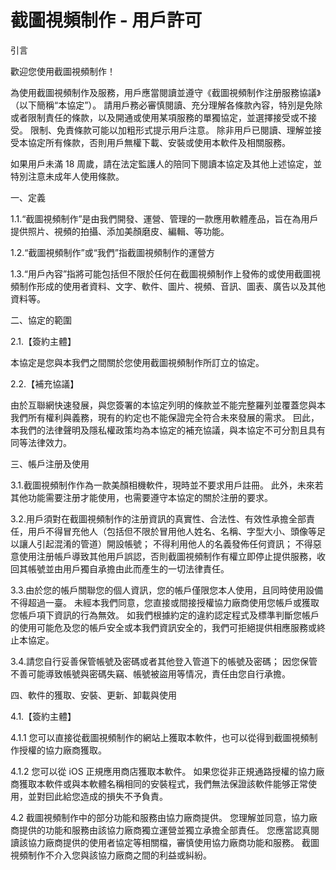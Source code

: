 # 截圖視頻制作 - 用戶許可

引言

歡迎您使用截圖視頻制作！

為使用截圖視頻制作及服務，用戶應當閱讀並遵守《截圖視頻制作注册服務協議》（以下簡稱“本協定”）。 請用戶務必審慎閱讀、充分理解各條款內容，特別是免除或者限制責任的條款，以及開通或使用某項服務的單獨協定，並選擇接受或不接受。 限制、免責條款可能以加粗形式提示用戶注意。 除非用戶已閱讀、理解並接受本協定所有條款，否則用戶無權下載、安裝或使用本軟件及相關服務。

如果用戶未滿 18 周歲，請在法定監護人的陪同下閱讀本協定及其他上述協定，並特別注意未成年人使用條款。

一、定義

1.1.“截圖視頻制作”是由我們開發、運營、管理的一款應用軟體產品，旨在為用戶提供照片、視頻的拍攝、添加美顏磨皮、編輯、等功能。

1.2.“截圖視頻制作”或“我們”指截圖視頻制作的運營方

1.3.“用戶內容”指將可能包括但不限於任何在截圖視頻制作上發佈的或使用截圖視頻制作形成的使用者資料、文字、軟件、圖片、視頻、音訊、圖表、廣告以及其他資料等。

二、協定的範圍

2.1.【簽約主體】

本協定是您與本我們之間關於您使用截圖視頻制作所訂立的協定。

2.2.【補充協議】

由於互聯網快速發展，與您簽署的本協定列明的條款並不能完整羅列並覆蓋您與本我們所有權利與義務，現有的約定也不能保證完全符合未來發展的需求。 囙此，本我們的法律聲明及隱私權政策均為本協定的補充協議，與本協定不可分割且具有同等法律效力。

三、帳戶注册及使用

3.1.截圖視頻制作作為一款美顏相機軟件，現時並不要求用戶註冊。 此外，未來若其他功能需要注册才能使用，也需要遵守本協定的關於注册的要求。

3.2.用戶須對在截圖視頻制作的注册資訊的真實性、合法性、有效性承擔全部責任，用戶不得冒充他人（包括但不限於冒用他人姓名、名稱、字型大小、頭像等足以讓人引起混淆的管道）開設帳號； 不得利用他人的名義發佈任何資訊； 不得惡意使用注册帳戶導致其他用戶誤認，否則截圖視頻制作有權立即停止提供服務，收回其帳號並由用戶獨自承擔由此而產生的一切法律責任。

3.3.由於您的帳戶關聯您的個人資訊，您的帳戶僅限您本人使用，且同時使用設備不得超過一臺。 未經本我們同意，您直接或間接授權協力廠商使用您帳戶或獲取您帳戶項下資訊的行為無效。 如我們根據約定的違約認定程式及標準判斷您帳戶的使用可能危及您的帳戶安全或本我們資訊安全的，我們可拒絕提供相應服務或終止本協定。

3.4.請您自行妥善保管帳號及密碼或者其他登入管道下的帳號及密碼； 因您保管不善可能導致帳號與密碼失竊、帳號被盜用等情况，責任由您自行承擔。

四、軟件的獲取、安裝、更新、卸載與使用

4.1.【簽約主體】

4.1.1 您可以直接從截圖視頻制作的網站上獲取本軟件，也可以從得到截圖視頻制作授權的協力廠商獲取。

4.1.2 您可以從 iOS 正規應用商店獲取本軟件。 如果您從非正規通路授權的協力廠商獲取本軟件或與本軟體名稱相同的安裝程式，我們無法保證該軟件能够正常使用，並對囙此給您造成的損失不予負責。

4.2 截圖視頻制作中的部分功能和服務由協力廠商提供。 您理解並同意，協力廠商提供的功能和服務由該協力廠商獨立運營並獨立承擔全部責任。 您應當認真閱讀該協力廠商提供的使用者協定等相關檔，審慎使用協力廠商功能和服務。 截圖視頻制作不介入您與該協力廠商之間的利益或糾紛。
